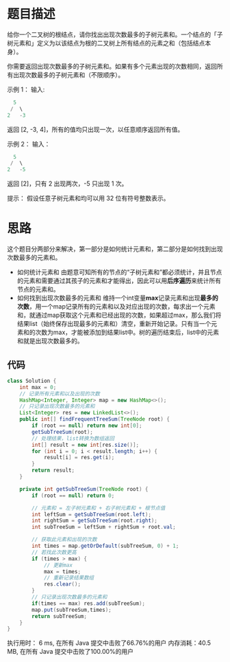 # 题目描述
给你一个二叉树的根结点，请你找出出现次数最多的子树元素和。一个结点的「子树元素和」定义为以该结点为根的二叉树上所有结点的元素之和（包括结点本身）。

你需要返回出现次数最多的子树元素和。如果有多个元素出现的次数相同，返回所有出现次数最多的子树元素和（不限顺序）。

 

示例 1：
输入:

```java
  5
 /  \
2   -3
```

返回 [2, -3, 4]，所有的值均只出现一次，以任意顺序返回所有值。

示例 2：
输入：

```java
  5
 /  \
2   -5
```

返回 [2]，只有 2 出现两次，-5 只出现 1 次。

 

提示： 假设任意子树元素和均可以用 32 位有符号整数表示。

# 思路
这个题目分两部分来解决，第一部分是如何统计元素和，第二部分是如何找到出现次数最多的元素和。
- 如何统计元素和
由题意可知所有的节点的“子树元素和”都必须统计，并且节点的元素和需要通过其孩子的元素和才能得出，因此可以用**后序遍历**来统计所有节点的元素和。
- 如何找到出现次数最多的元素和
  维持一个int变量**max**记录元素和出现**最多的次数**，用一个map记录所有的元素和以及对应出现的次数，每求出一个元素和，就通过map获取这个元素和已经出现的次数，如果超过max，那么我们将结果list（始终保存出现最多的元素和）清空，重新开始记录。只有当一个元素和的次数为max，才能被添加到结果list中。树的遍历结束后，list中的元素和就是出现次数最多的。

## 代码

```java
class Solution {
	int max = 0;
	// 记录所有元素和以及出现的次数
	HashMap<Integer, Integer> map = new HashMap<>();
	// 只记录出现次数最多的元素和
	List<Integer> res = new LinkedList<>();
    public int[] findFrequentTreeSum(TreeNode root) {
    	if (root == null) return new int[0];
    	getSubTreeSum(root);
    	// 处理结果，list转换为数组返回
    	int[] result = new int[res.size()];
    	for (int i = 0; i < result.length; i++) {
    		result[i] = res.get(i);
    	}
    	return result;
    }

    private int getSubTreeSum(TreeNode root) {
    	if (root == null) return 0;

    	// 元素和 = 左子树元素和 + 右子树元素和 + 根节点值
    	int leftSum = getSubTreeSum(root.left);
    	int rightSum = getSubTreeSum(root.right);
    	int subTreeSum = leftSum + rightSum + root.val;

    	// 获取此元素和出现的次数
    	int times = map.getOrDefault(subTreeSum, 0) + 1;
    	// 若找此次数更高
    	if (times > max) {
    		// 更新max
    		max = times;
    		// 重新记录结果数组
    		res.clear();
    	}
    	// 只记录出现次数最多的元素和
    	if(times == max) res.add(subTreeSum);
    	map.put(subTreeSum,times);
    	return subTreeSum;
    }
}
```

执行用时：
6 ms, 在所有 Java 提交中击败了66.76%的用户
内存消耗：40.5 MB, 在所有 Java 提交中击败了100.00%的用户
